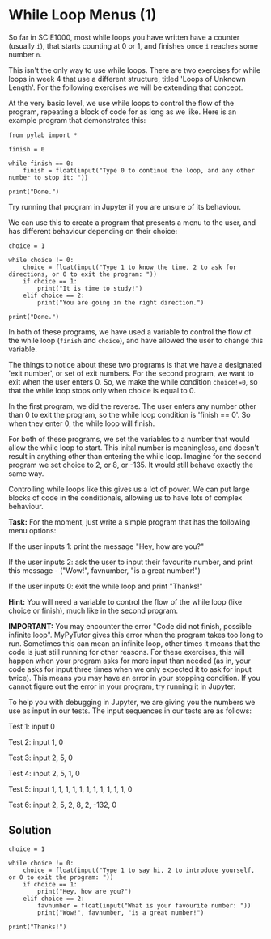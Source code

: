# While Loop Menus (1)

So far in SCIE1000, most while loops you have written have a counter (usually `i`), that starts counting at 0 or 1, and finishes once `i` reaches some number `n`. 

This isn't the only way to use while loops. There are two exercises for while loops in week 4 that use a different structure, titled 'Loops of Unknown Length'. For the following exercises we will be extending that concept.

At the very basic level, we use while loops to control the flow of the program, repeating a block of code for as long as we like. Here is an example program that demonstrates this:

```
from pylab import *

finish = 0

while finish == 0:
    finish = float(input("Type 0 to continue the loop, and any other number to stop it: "))
    
print("Done.")
```

Try running that program in Jupyter if you are unsure of its behaviour. 

We can use this to create a program that presents a menu to the user, and has different behaviour depending on their choice:

```
choice = 1

while choice != 0:
    choice = float(input("Type 1 to know the time, 2 to ask for directions, or 0 to exit the program: "))
    if choice == 1:
        print("It is time to study!")
    elif choice == 2:
        print("You are going in the right direction.")
    
print("Done.")
```

In both of these programs, we have used a variable to control the flow of the while loop (`finish` and `choice`), and have allowed the user to change this variable.

The things to notice about these two programs is that we have a designated 'exit number', or set of exit numbers. For the second program, we want to exit when the user enters 0. So, we make the while condition `choice!=0`, so that the while loop stops only when choice is equal to 0.

In the first program, we did the reverse. The user enters any number other than 0 to exit the program, so the while loop condition is 'finish == 0'. So when they enter 0, the while loop will finish. 

For both of these programs, we set the variables to a number that would allow the while loop to start. This inital number is meaningless, and doesn't result in anything other than entering the while loop. Imagine for the second program we set choice to 2, or 8, or -135. It would still behave exactly the same way.

Controlling while loops like this gives us a lot of power. We can put large blocks of code in the conditionals, allowing us to have lots of complex behaviour. 

**Task:** For the moment, just write a simple program that has the following menu options:

If the user inputs 1: print the message "Hey, how are you?"

If the user inputs 2: ask the user to input their favourite number, and print this message - ("Wow!", favnumber, "is a great number!")

If the user inputs 0: exit the while loop and print "Thanks!"

**Hint:** You will need a variable to control the flow of the while loop (like choice or finish), much like in the second program.

**IMPORTANT:** You may encounter the error "Code did not finish, possible infinite loop". MyPyTutor gives this error when the program takes too long to run. Sometimes this can mean an infinite loop, other times it means that the code is just still running for other reasons. For these exercises, this will happen when your program asks for more input than needed (as in, your code asks for input three times when we only expected it to ask for input twice). This means you may have an error in your stopping condition. If you cannot figure out the error in your program, try running it in Jupyter. 

To help you with debugging in Jupyter, we are giving you the numbers we use as input in our tests. The input sequences in our tests are as follows:

Test 1: input 0

Test 2: input 1, 0

Test 3: input 2, 5, 0

Test 4: input 2, 5, 1, 0

Test 5: input 1, 1, 1, 1, 1, 1, 1, 1, 1, 1, 1, 0

Test 6: input 2, 5, 2, 8, 2, -132, 0

## Solution

```
choice = 1

while choice != 0:
    choice = float(input("Type 1 to say hi, 2 to introduce yourself, or 0 to exit the program: "))
    if choice == 1:
        print("Hey, how are you?")
    elif choice == 2:
        favnumber = float(input("What is your favourite number: "))
        print("Wow!", favnumber, "is a great number!")

print("Thanks!")
```
